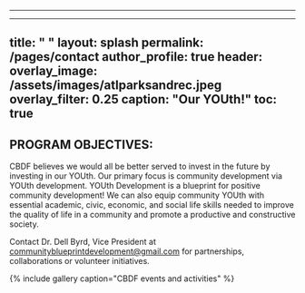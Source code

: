 
---
---
title: " "
layout: splash
permalink: /pages/contact
author_profile: true
header:
  overlay_image: /assets/images/atlparksandrec.jpeg
  overlay_filter: 0.25
  caption: "Our YOUth!"
toc: true
---

## PROGRAM OBJECTIVES:

CBDF believes we would all be better served to invest in the future by investing in our YOUth. Our primary focus is community development via YOUth development. 
YOUth Development is a blueprint for positive community development! We can also equip community YOUth with essential academic, civic, economic, and social life skills needed to improve the quality of life in a community and promote a productive and constructive society.

Contact Dr. Dell Byrd, Vice President at communityblueprintdevelopment@gmail.com for partnerships, collaborations or volunteer initiatives.


{% include gallery caption="CBDF events and activities" %}

